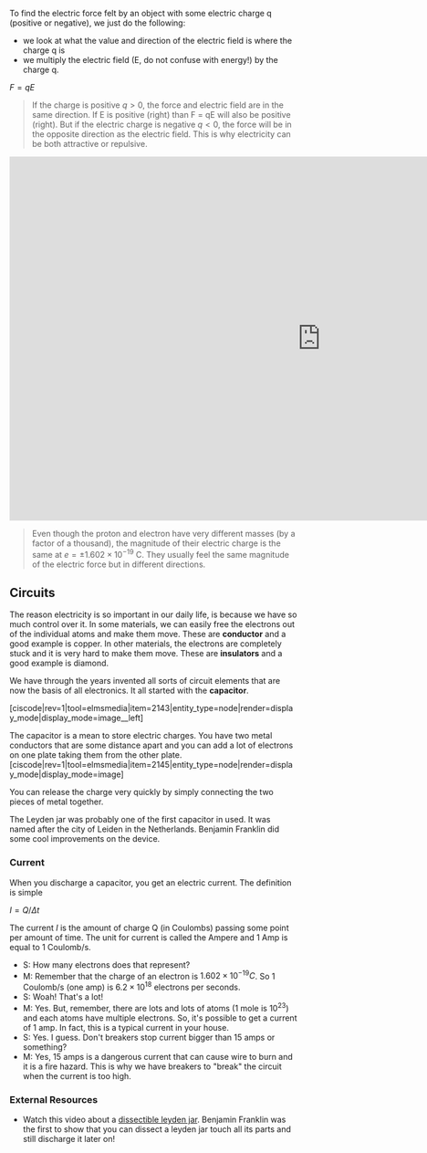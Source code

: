 To find the electric force felt by an object with some electric charge q (positive or negative), we just do the following:

* we look at what the value and direction of the electric field is where the charge q is 
* we multiply the electric field (E, do not confuse with energy!) by the charge q. 

$F = q E$

> If the charge is positive $q>0$, the force and electric field are in the same direction. If E is positive (right) than F = qE will also be positive (right). But if the electric charge is negative $q<0$, the force will be in the opposite direction as the electric field. This is why electricity can be both attractive or repulsive. 

<iframe src="https://h5p.org/h5p/embed/84196" width="1090" height="638" frameborder="0" allowfullscreen="allowfullscreen"></iframe><script src="https://h5p.org/sites/all/modules/h5p/library/js/h5p-resizer.js" charset="UTF-8"></script>
  
> Even though the proton and electron have very different masses (by a factor of a thousand), the magnitude of their electric charge is the same at $e = \pm 1.602\times10^{-19}$ C. They usually feel the same magnitude of the electric force but in different directions. 

## Circuits

The reason electricity is so important in our daily life, is because we have so much control over it. In some materials, we can easily free the electrons out of the individual atoms and make them move. These are **conductor** and a good example is copper. In other materials, the electrons are completely stuck and it is very hard to make them move. These are **insulators** and a good example is diamond.

We have through the years invented all sorts of circuit elements that are now the basis of all electronics. It all started with the **capacitor**.

[ciscode|rev=1|tool=elmsmedia|item=2143|entity_type=node|render=display_mode|display_mode=image__left]

The capacitor is a mean to store electric charges. You have two metal conductors that are some distance apart and you can add a lot of electrons on one plate taking them from the other plate.
[ciscode|rev=1|tool=elmsmedia|item=2145|entity_type=node|render=display_mode|display_mode=image]

You can release the charge very quickly by simply connecting the two pieces of metal together.

The Leyden jar was probably one of the first capacitor in used. It was named after the city of Leiden in the Netherlands.  Benjamin Franklin did some cool improvements on the device.

### Current

When you discharge a capacitor, you get an electric current. The definition is simple

$I = Q/\Delta t$

The current $I$ is the amount of charge Q (in Coulombs) passing some point per amount of time. The unit for current is called the Ampere and 1 Amp is equal to 1 Coulomb/s.

- S: How many electrons does that represent?
- M: Remember that the charge of an electron is $1.602\times10^{-19} C$. So 1 Coulomb/s (one amp) is $6.2 \times 10^{18}$ electrons per seconds.
- S: Woah! That's a lot!
- M: Yes. But, remember, there are lots and lots of atoms (1 mole is $10^{23}$) and each atoms have multiple electrons. So, it's possible to get a current of 1 amp. In fact, this is a typical current in your house.
- S: Yes. I guess. Don't breakers stop current bigger than 15 amps or something?
- M: Yes, 15 amps is a dangerous current that can cause wire to burn and it is a fire hazard. This is why we have breakers to "break" the circuit when the current is too high.

### External Resources

- Watch this video about a [dissectible leyden jar](http://youtu.be/9ckpQW9sdUg). Benjamin Franklin was the first to show that you can dissect a leyden jar touch all its parts and still discharge it later on!